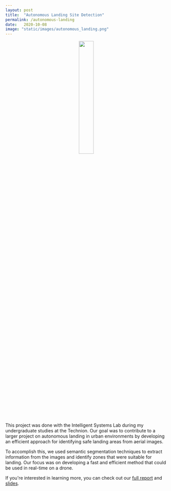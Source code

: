 ```yaml
---
layout: post
title:  "Autonomous Landing Site Detection"
permalink: /autonomous-landing
date:   2020-10-08 
image: "static/images/autonomous_landing.png"
---
```

<center><img src="{{ page.image }}" width="30%" height="auto"></center>
<br>
This project was done with the Intelligent Systems Lab during my undergraduate studies at the Technion. Our goal was to contribute to a larger project on autonomous landing in urban environments by developing an efficient approach for identifying safe landing areas from aerial images.

To accomplish this, we used semantic segmentation techniques to extract information from the images and identify zones that were suitable for landing. Our focus was on developing a fast and efficient method that could be used in real-time on a drone.

If you're interested in learning more, you can check out our [full report](/static/reports/autonomous_landing_report.pdf) and [slides](/static/slides/autonomous_landing_slides.pdf).
